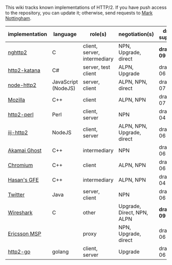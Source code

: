 This wiki tracks known implementations of HTTP/2. If you have push access to the repository, you can update it; otherwise, send requests to [Mark Nottingham](mailto:mnot@mnot.net).

implementation | language | role(s) | negotiation(s) | draft support
--- | --- | --- | --- | ---
[nghttp2](https://github.com/tatsuhiro-t/nghttp2) | C | client, server, intermediary | NPN, Upgrade, direct | **draft-09**
[http2-katana](https://github.com/MSOpenTech/http2-katana) | C# | server, test client | ALPN, Upgrade | draft-06
[node-http2](https://github.com/molnarg/node-http2) | JavaScript (NodeJS) | server, client | ALPN, NPN, direct | draft-07
[Mozilla](https://wiki.mozilla.org/Networking/http2) | C++ | client | ALPN, NPN | draft-07
[http2-perl](https://github.com/sludin/http2-perl) | Perl | client, server | NPN | draft-04
[iij-http2](https://github.com/shigeki/interop-iij-http2) | NodeJS | client, server | ALPN, NPN, Upgrade, direct | draft-06
[Akamai Ghost](Akamaighost) | C++ | intermediary | NPN | draft-06
[Chromium](https://sites.google.com/a/chromium.org/dev/http2) | C++ | client | ALPN, NPN | draft-06
[Hasan's GFE](Hasansgfe) | C++ | intermediary | ALPN, NPN | draft-04
[Twitter](https://twitter.com/) | Java | server, client | NPN | draft-06
[Wireshark](https://bugs.wireshark.org/bugzilla/show_bug.cgi?id=9042) | C | other | Upgrade, Direct, NPN, ALPN | **draft-09**
[Ericsson MSP](EricssonMPS) | | proxy | NPN, Upgrade, direct | draft-06
[http2-go](https://github.com/Jxck/http2) | golang | client, server | Upgrade | draft-06
